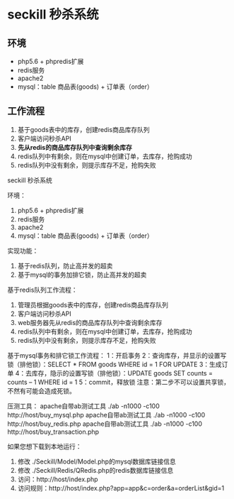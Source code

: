 # seckill 秒杀系统
## 环境
* php5.6 + phpredis扩展
* redis服务
* apache2
* mysql：table 商品表(goods) + 订单表（order）

## 工作流程
1. 基于goods表中的库存，创建redis商品库存队列
2. 客户端访问秒杀API
3. **先从redis的商品库存队列中查询剩余库存**
4. redis队列中有剩余，则在mysql中创建订单，去库存，抢购成功
5. redis队列中没有剩余，则提示库存不足，抢购失败


seckill 秒杀系统

环境：
1. php5.6 + phpredis扩展
2. redis服务
3. apache2
4. mysql：table 商品表(goods) + 订单表（order）

实现功能：
1. 基于redis队列，防止高并发的超卖
2. 基于mysql的事务加排它锁，防止高并发的超卖

基于redis队列工作流程：
1. 管理员根据goods表中的库存，创建redis商品库存队列
2. 客户端访问秒杀API
3. web服务器先从redis的商品库存队列中查询剩余库存
4. redis队列中有剩余，则在mysql中创建订单，去库存，抢购成功
5. redis队列中没有剩余，则提示库存不足，抢购失败

基于mysql事务和排它锁工作流程：
1：开启事务
2：查询库存，并显示的设置写锁（排他锁）：SELECT * FROM goods WHERE id = 1 FOR UPDATE
3：生成订单
4：去库存，隐示的设置写锁（排他锁）：UPDATE goods SET counts = counts – 1 WHERE id = 1
5：commit，释放锁
注意：第二步不可以设置共享锁，不然有可能会造成死锁。

压测工具：
apache自带ab测试工具 ./ab -n1000 -c100 http://host/buy_mysql.php
apache自带ab测试工具 ./ab -n1000 -c100 http://host/buy_redis.php
apache自带ab测试工具 ./ab -n1000 -c100 http://host/buy_transaction.php

如果您想下载到本地运行：
1. 修改 ./Seckill/Model/Model.php的mysql数据库链接信息
2. 修改 ./Seckill/Redis/QRedis.php的redis数据库链接信息
3. 访问：http://host/index.php
4. 访问规则：http://host/index.php?app=app&c=order&a=orderList&gid=1
